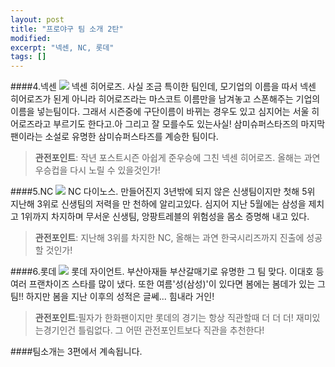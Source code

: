 ```yaml
---
layout: post
title: "프로야구 팀 소개 2탄" 
modified:
excerpt: "넥센, NC, 롯데"
tags: []
---
```

####4.넥센
![](//upload.namu.wiki/upload/nexen_heros.png)
넥센 히어로즈. 사실 조금 특이한 팀인데, 모기업의 이름을 따서 넥센 히어로즈가 된게 아니라 히어로즈라는 마스코트 이름만을 남겨놓고 스폰해주는 기업의 이름을 넣는팀이다. 그래서 시즌중에 구단이름이 바뀌는 경우도 있고 심지어는 서울 히어로즈라고 부르기도 한다고.아 그리고 잘 모를수도 있는사실! 삼미슈퍼스타즈의 마지막 팬이라는 소설로 유명한 삼미슈퍼스타즈를 계승한 팀이다.

>**관전포인트**: 작년 포스트시즌 아쉽게 준우승에 그친 넥센 히어로즈. 올해는 과연 우승컵을 다시 노릴 수 있을것인가!

####5.NC
![](//upload.namu.wiki/upload/nc_dinos.png)
NC 다이노스. 만들어진지 3년밖에 되지 않은 신생팀이지만 첫해 5위 지난해 3위로 신생팀의 저력을 만 천하에 알리고있다. 심지어 지난 5월에는 삼성을 제치고 1위까지 차지하며 무서운 신생팀, 앙팡트레블의 위험성을 몸소 증명해 내고 있다. 

>**관전포인트**: 지난해 3위를 차지한 NC, 올해는 과연 한국시리즈까지 진출에 성공할 것인가!

####6.롯데
![](//upload.namu.wiki/upload/lotte_giants.png)
롯데 자이언트. 부산아재들 부산갈매기로 유명한 그 팀 맞다. 이대호 등 여러 프랜차이즈 스타를 많이 냈다. 또한 여름'성(삼성)'이 있다면 봄에는 봄데가 있는 그팀!! 하지만 봄을 지난 이후의 성적은 글쎄... 힘내라 거인!

>**관전포인트**:필자가 한화팬이지만 롯데의 경기는 항상 직관할때 더 더 더! 재미있는경기인건 틀림없다. 그 어떤 관전포인트보다 직관을 추천한다!

####팀소개는 3편에서 계속됩니다.

